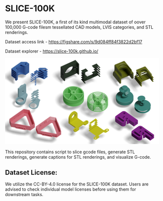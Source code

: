 # SLICE-100K

We present SLICE-100K, a first of its kind multimodal dataset of oover 100,000 G-code filesm tessellated CAD models, LVIS categories, and STL renderings.


Dataset access link - https://figshare.com/s/9d084ff84f3822d2bf17

Dataset explorer - https://slice-100k.github.io/



![](/main_figure_orthographic.png)


This repository contains script to slice gcode files, generate STL renderings, generate captions for STL renderings, and visualize G-code.


## Dataset License:

We utilize the CC-BY-4.0 license for the SLICE-100K dataset. Users are advised to check individual model licenses before using them for downstream tasks.



